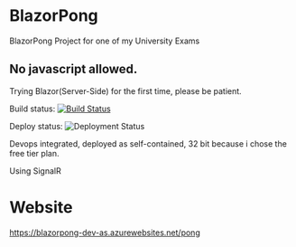 # BlazorPong
BlazorPong Project for one of my University Exams


## No javascript allowed.
Trying Blazor(Server-Side) for the first time, please be patient.

Build status: [![Build Status](https://francesco-belacca.visualstudio.com/BlazorPong/_apis/build/status/BlazorPong-dev-as%20-%20CI?branchName=master)](https://francesco-belacca.visualstudio.com/BlazorPong/_build/latest?definitionId=4&branchName=master)

Deploy status: ![Deployment Status](https://francesco-belacca.vsrm.visualstudio.com/_apis/public/Release/badge/ce5f42c0-8688-4de0-b486-36c5cebb3c0b/1/1)

Devops integrated, deployed as self-contained, 32 bit because i chose the free tier plan.

Using SignalR 

# Website
https://blazorpong-dev-as.azurewebsites.net/pong
